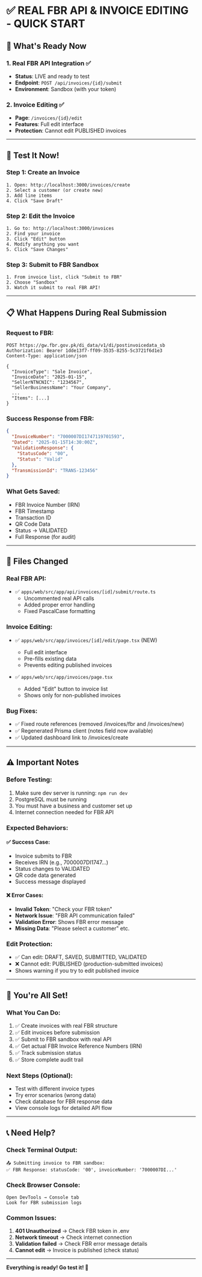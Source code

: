 # ✅ REAL FBR API & INVOICE EDITING - QUICK START

## 🎯 What's Ready Now

### 1. Real FBR API Integration ✅
- **Status**: LIVE and ready to test
- **Endpoint**: `POST /api/invoices/{id}/submit`
- **Environment**: Sandbox (with your token)

### 2. Invoice Editing ✅
- **Page**: `/invoices/{id}/edit`
- **Features**: Full edit interface
- **Protection**: Cannot edit PUBLISHED invoices

---

## 🚀 Test It Now!

### Step 1: Create an Invoice
```
1. Open: http://localhost:3000/invoices/create
2. Select a customer (or create new)
3. Add line items
4. Click "Save Draft"
```

### Step 2: Edit the Invoice
```
1. Go to: http://localhost:3000/invoices
2. Find your invoice
3. Click "Edit" button
4. Modify anything you want
5. Click "Save Changes"
```

### Step 3: Submit to FBR Sandbox
```
1. From invoice list, click "Submit to FBR"
2. Choose "Sandbox"
3. Watch it submit to real FBR API!
```

---

## 📋 What Happens During Real Submission

### Request to FBR:
```
POST https://gw.fbr.gov.pk/di_data/v1/di/postinvoicedata_sb
Authorization: Bearer 1dde13f7-ff09-3535-8255-5c3721f6d1e3
Content-Type: application/json

{
  "InvoiceType": "Sale Invoice",
  "InvoiceDate": "2025-01-15",
  "SellerNTNCNIC": "1234567",
  "SellerBusinessName": "Your Company",
  ...
  "Items": [...]
}
```

### Success Response from FBR:
```json
{
  "InvoiceNumber": "7000007DI1747119701593",
  "Dated": "2025-01-15T14:30:00Z",
  "ValidationResponse": {
    "StatusCode": "00",
    "Status": "Valid"
  },
  "TransmissionId": "TRANS-123456"
}
```

### What Gets Saved:
- FBR Invoice Number (IRN)
- FBR Timestamp
- Transaction ID
- QR Code Data
- Status → VALIDATED
- Full Response (for audit)

---

## 🔧 Files Changed

### Real FBR API:
- ✅ `apps/web/src/app/api/invoices/[id]/submit/route.ts`
  - Uncommented real API calls
  - Added proper error handling
  - Fixed PascalCase formatting

### Invoice Editing:
- ✅ `apps/web/src/app/invoices/[id]/edit/page.tsx` (NEW)
  - Full edit interface
  - Pre-fills existing data
  - Prevents editing published invoices
  
- ✅ `apps/web/src/app/invoices/page.tsx`
  - Added "Edit" button to invoice list
  - Shows only for non-published invoices

### Bug Fixes:
- ✅ Fixed route references (removed /invoices/fbr and /invoices/new)
- ✅ Regenerated Prisma client (notes field now available)
- ✅ Updated dashboard link to /invoices/create

---

## ⚠️ Important Notes

### Before Testing:
1. Make sure dev server is running: `npm run dev`
2. PostgreSQL must be running
3. You must have a business and customer set up
4. Internet connection needed for FBR API

### Expected Behaviors:

#### ✅ Success Case:
- Invoice submits to FBR
- Receives IRN (e.g., 7000007DI1747...)
- Status changes to VALIDATED
- QR code data generated
- Success message displayed

#### ❌ Error Cases:
- **Invalid Token**: "Check your FBR token"
- **Network Issue**: "FBR API communication failed"
- **Validation Error**: Shows FBR error message
- **Missing Data**: "Please select a customer" etc.

### Edit Protection:
- ✅ Can edit: DRAFT, SAVED, SUBMITTED, VALIDATED
- ❌ Cannot edit: PUBLISHED (production-submitted invoices)
- Shows warning if you try to edit published invoice

---

## 🎉 You're All Set!

### What You Can Do:
1. ✅ Create invoices with real FBR structure
2. ✅ Edit invoices before submission
3. ✅ Submit to FBR sandbox with real API
4. ✅ Get actual FBR Invoice Reference Numbers (IRN)
5. ✅ Track submission status
6. ✅ Store complete audit trail

### Next Steps (Optional):
- Test with different invoice types
- Try error scenarios (wrong data)
- Check database for FBR response data
- View console logs for detailed API flow

---

## 📞 Need Help?

### Check Terminal Output:
```
📤 Submitting invoice to FBR sandbox:
✅ FBR Response: statusCode: '00', invoiceNumber: '7000007DI...'
```

### Check Browser Console:
```
Open DevTools → Console tab
Look for FBR submission logs
```

### Common Issues:
1. **401 Unauthorized** → Check FBR token in .env
2. **Network timeout** → Check internet connection
3. **Validation failed** → Check FBR error message details
4. **Cannot edit** → Invoice is published (check status)

---

**Everything is ready! Go test it! 🚀**
